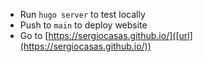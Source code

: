 - Run `hugo server` to test locally
- Push to `main` to deploy website
- Go to [https://sergiocasas.github.io/]([url](https://sergiocasas.github.io/))
